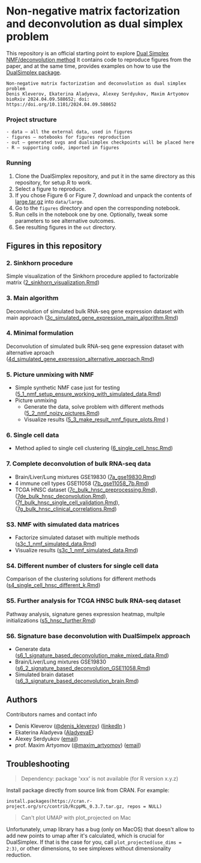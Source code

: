 # Non-negative matrix factorization and deconvolution as dual simplex problem

This repository is an official starting point to explore [Dual Simplex NMF/deconvolution method](https://www.biorxiv.org/content/10.1101/2024.04.09.588652v1)
It contains code to reproduce figures from the paper, and at the same time, provides examples on how to use the [DualSimplex package](https://github.com/artyomovlab/dualsimplex).

```
Non-negative matrix factorization and deconvolution as dual simplex problem
Denis Kleverov, Ekaterina Aladyeva, Alexey Serdyukov, Maxim Artyomov
bioRxiv 2024.04.09.588652; doi: https://doi.org/10.1101/2024.04.09.588652
```

### Project structure
```
- data — all the external data, used in figures
- figures — notebooks for figures reproduction
- out — generated svgs and dualsimplex checkpoints will be placed here
- R — supporting code, imported in figures
```

### Running
1. Clone the DualSimplex repository, and put it in the same directory as this repository, for setup.R to work.
2. Select a figure to reproduce.
3. If you chose Figure 6 or Figure 7, download and unpack the contents of [large.tar.gz](https://drive.google.com/drive/folders/1SgL1sCW4ItfY1wH5kqh__5FJPO5W0ltS) into `data/large`. 
4. Go to the `figures` directory and open the corresponding notebook.
5. Run cells in the notebook one by one. Optionally, tweak some parameters to see alternative outcomes.
6. See resulting figures in the `out` directory.


## Figures in this repository
### 2. Sinkhorn procedure
Simple visualization of the Sinkhorn procedure applied to factorizable matrix 
([2_sinkhorn_visualization.Rmd](figures/2_sinkhorn_visualization.Rmd))

### 3. Main algorithm
Deconvolution of simulated bulk RNA-seq gene expression dataset with main approach 
([3c_simulated_gene_expression_main_algorithm.Rmd](figures/3c_simulated_gene_expression_main_algorithm.Rmd))
### 4. Minimal formulation

Deconvolution of simulated bulk RNA-seq gene expression dataset with alternative aproach 
([4d_simulated_gene_expression_alternative_approach.Rmd](figures/4d_simulated_gene_expression_alternative_approach.Rmd))


### 5. Picture unmixing with NMF
- Simple synthetic NMF case just for testing
([5_1_nmf_setup_ensure_working_with_simulated_data.Rmd](figures/5_1_nmf_setup_ensure_working_with_simulated_data.Rmd))
- Picture unmixing 
    - Generate the data, solve problem with different methods ([5_2_nmf_noizy_pictures.Rmd](figures/5_2_nmf_noisy_pictures.Rmd))
    - Visualize results  ([5_3_make_result_nmf_figure_plots.Rmd](figures/5_3_make_result_nmf_figure_plots.Rmd)
)
### 6. Single cell data
-  Method aplied to single cell clustering ([6_single_cell_hnsc.Rmd](figures/6_single_cell_hnsc.Rmd))

### 7. Complete deconvolution of bulk RNA-seq data
-  Brain/Liver/Lung mixtures GSE19830 ([7a_gse19830.Rmd](figures/7a_gse19830.Rmd))
-  4 immune cell types GSE11058 ([7b_gse11058_7b.Rmd](figures/7b_gse11058_7b.Rmd))
-  TCGA HNSC dataset ([7c_bulk_hnsc_preprocessing.Rmd](figures/7c_bulk_hnsc_preprocessing.Rmd)), ([7de_bulk_hnsc_deconvolution.Rmd](figures/7de_bulk_hnsc_deconvolution.Rmd)), ([7f_bulk_hnsc_single_cell_validation.Rmd](figures/7f_bulk_hnsc_single_cell_validation.Rmd)), ([7g_bulk_hnsc_clinical_correlations.Rmd](figures/7g_bulk_hnsc_clinical_correlations.Rmd))

### S3. NMF with simulated data matrices
-  Factorize simulated dataset with multiple methods ([s3c_1_nmf_simulated_data.Rmd](figures/s3c_1_nmf_simulated_data.Rmd))
-  Visualize results ([s3c_1_nmf_simulated_data.Rmd](figures/s3c_2_make_result_figure_plots.Rmd))

### S4. Different number of clusters for single cell data
Comparison of the clustering solutions for different methods  ([s4_single_cell_hnsc_different_k.Rmd](figures/s4_single_cell_hnsc_different_k.Rmd))

### S5. Further analysis for TCGA HNSC bulk RNA-seq dataset
Pathway analysis, signature genes expression heatmap, multple initializations  ([s5_hnsc_further.Rmd](figures/s5_hnsc_further.Rmd))

### S6. Signature base deconvolution with DualSimpelx approach
-  Generate data ([s6_1_signature_based_deconvolution_make_mixed_data.Rmd](figures/s6_1_signature_based_deconvolution_make_mixed_data.Rmd))
-  Brain/Liver/Lung mixtures GSE19830  ([s6_2_signature_based_deconvolution_GSE11058.Rmd](figures/s6_2_signature_based_deconvolution_GSE11058.Rmd))
-  Simulated brain dataset ([s6_3_signature_based_deconvolution_brain.Rmd](figures/s6_3_signature_based_deconvolution_brain.Rmd))


## Authors
Contributors names and contact info 
- Denis Kleverov ([@denis_kleverov](https://twitter.com/denis_kleverov)) ([linkedIn](https://linkedin.com/in/denklewer) )
-  Ekaterina Aladyeva ([AladyevaE](https://twitter.com/AladyevaE)) 
-  Alexey Serdyukov  ([email](mailto:leshaserdyukov@gmail.com))
-  prof. Maxim Artyomov ([@maxim_artyomov](https://twitter.com/maxim_artyomov)) ([email](mailto:martyomov@wustl.edu))


## Troubleshooting
> Dependency: package 'xxx' is not available (for R version x.y.z)

Install package directly from source link from CRAN. For example:

```install.packages(https://cran.r-project.org/src/contrib/RcppML_0.3.7.tar.gz, repos = NULL)```



> Can't plot UMAP with plot_projected on Mac

Unfortunately, umap library has a bug (only on MacOS) that doesn't allow to
add new points to umap after it's calculated, which is crucial for DualSimplex.
If that is the case for you, call `plot_projected(use_dims = 2:3)`,
or other dimensions, to see simplexes without dimensionality reduction.
